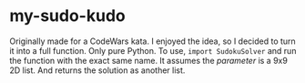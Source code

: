 # my-sudo-kudo

Originally made for a CodeWars kata. I enjoyed the idea, so I decided to turn it into a full function. Only pure Python. To use, ```import SudokuSolver``` and run the function with the exact same name. It assumes the *parameter* is a 9x9 2D list. And returns the solution as another list.
